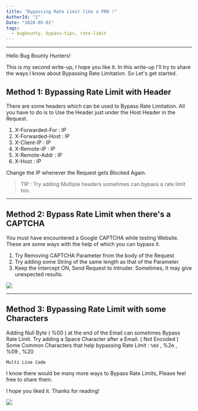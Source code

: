 ```yaml
---
title: "Bypassing Rate Limit like a PRO !"
AuthorId: "1"
Date: "2020-05-01"
tags:
  - bugbounty, bypass-tips, rate-limit
---
```


---

Hello Bug Bounty Hunters!

This is my second write-up, I hope you like it. In this write-up I'll try to share the ways I know about Bypassing Rate Limitation. So Let's get started.

## Method 1: Bypassing Rate Limit with Header

There are some headers which can be used to Bypass Rate Limitation. All you have to do is to Use the Header just under the Host Header in the Request.

1. X-Forwarded-For : IP
2. X-Forwarded-Host : IP
3. X-Client-IP : IP
4. X-Remote-IP : IP
5. X-Remote-Addr : IP
6. X-Host : IP

Change the IP whenever the Request gets Blocked Again.

> TIP : Try adding Multiple headers sometimes can bypass a rate limit too.

---

## Method 2: Bypass Rate Limit when there's a CAPTCHA

You must have encountered a Google CAPTCHA while testing Website. These are some ways with the help of which you can bypass it.

1. Try Removing CAPTCHA Parameter from the body of the Request
2. Try adding some String of the same length as that of the Parameter
3. Keep the Intercept ON, Send Request to Intruder. Sometimes, It may give unexpected results.

![](https://media1.giphy.com/media/aWPGuTlDqq2yc/giphy.gif)

---

## Method 3: Bypassing Rate Limit with some Characters

Adding Null Byte ( %00 ) at the end of the Email can sometimes Bypass Rate Limit.
Try adding a Space Character after a Email. ( Not Encoded )
Some Common Characters that help bypassing Rate Limit : `%0d` , %2e , %09 , %20

```
Multi Line Code
```


I know there would be many more ways to Bypass Rate Limits, Please feel free to share them.

I hope you liked it. Thanks for reading!

![](https://media0.giphy.com/media/ZfK4cXKJTTay1Ava29/giphy.gif)
